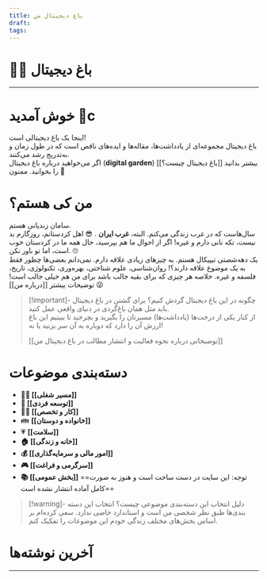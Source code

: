 ```yaml
---
title: باغ دیجیتال من
draft: 
tags:
---
```

# 👨‍🌾 باغ دیجیتال
---
# خوش آمدید 👋c
اینجا یک باغ دیجیتالی است!  
باغ دیجیتال مجموعه‌ای از یادداشت‌ها، مقاله‌ها و ایده‌های ناقص است که در طول زمان و به‌تدریج رشد می‌کنند.  
اگر می‌خواهید درباره باغ دیجیتال (**digital garden**) بیشتر بدانید [[باغ دیجیتال چیست؟]] را بخوانید. ممنون 🙏
# من کی هستم؟
سامان زندیانی هستم.  
سال‌هاست که در غرب زندگی می‌کنم. البته، **غرب ایران** . 😎
اهل کردستانم، روزگارم بد نیست، تکه نانی دارم و غیره!
اگر از احوال ما هم بپرسید، حال همه ما در کردستان خوب است، اما تو باور نکن. 🙄  
یک دهه‌شصتی تیپیکال هستم. به چیزهای زیادی علاقه دارم. نمی‌دانم بعضی‌ها چطور فقط به یک موضوع علاقه دارند؟! روان‌شناسی، علوم شناختی، بهره‌وری، تکنولوژی، تاریخ، فلسفه و غیره. خلاصه هر چیزی که برای بقیه جالب باشد برای من هم خیلی جالب است! 😜 توضیحات بیشتر [[درباره من]]  
> [!important]- چگونه در این باغ دیجیتال گردش کنیم؟
> برای گشتن در باغ دیجیتال باید مثل همان باغ‌گردی در دنیای واقعی عمل کنید.  
> از کنار یکی از درخت‌ها (یادداشت‌ها) مسیرتان را بگیرید و بچرخید تا ببینیم این باغ ارزش آن را دارد که دوباره به آن سر بزنید یا نه!
> 
> [[توضیحاتی درباره نحوه فعالیت و انتشار مطالب در باغ دیجیتال من]]
# دسته‌بندی موضوعات
- **👨‍💼 [[مسیر شغلی]]**
- **🌱 [[توسعه فردی]]**
-  **👨‍💻 [[کار و تخصص]]**
- 👪 **[[خانواده و دوستان]]**
- 💗 **[[سلامت]]**
- **🏠 [[خانه و زندگی]]**
- **💰 [[امور مالی و سرمایه‌گذاری]]**
- **🎮 [[سرگرمی و فراغت]]**
- **📚 [[بخش عمومی]]**
 ==توجه: این سایت در دست ساخت است و هنوز به صورت کامل آماده انتشار نشده است==

> [!warning]- دلیل انتخاب این دسته‌بندی موضوعی چیست؟
> انتخاب این دسته بندی‌ها طبق نظر شخصی من است و استاندارد خاصی ندارد. سعی کرده‌ام بر اساس بخش‌های مختلف زندگی خودم این موضوعات را تفکیک کنم.
# آخرین نوشته‌ها


--- 
